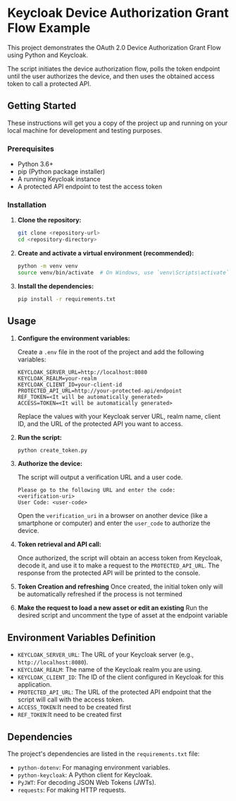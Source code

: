 
# Keycloak Device Authorization Grant Flow Example

This project demonstrates the OAuth 2.0 Device Authorization Grant Flow using Python and Keycloak. 

The script initiates the device authorization flow, polls the token endpoint until the user authorizes the device, and then uses the obtained access token to call a protected API.

## Getting Started

These instructions will get you a copy of the project up and running on your local machine for development and testing purposes.

### Prerequisites

- Python 3.6+
- pip (Python package installer)
- A running Keycloak instance
- A protected API endpoint to test the access token


### Installation

1.  **Clone the repository:**
    ```bash
    git clone <repository-url>
    cd <repository-directory>
    ```

2.  **Create and activate a virtual environment (recommended):**
    ```bash
    python -m venv venv
    source venv/bin/activate  # On Windows, use `venv\Scripts\activate`
    ```

3.  **Install the dependencies:**
    ```bash
    pip install -r requirements.txt
    ```

## Usage



1.  **Configure the environment variables:**

    Create a `.env` file in the root of the project and add the following variables:

    ```
    KEYCLOAK_SERVER_URL=http://localhost:8080
    KEYCLOAK_REALM=your-realm
    KEYCLOAK_CLIENT_ID=your-client-id
    PROTECTED_API_URL=http://your-protected-api/endpoint
    REF_TOKEN=<It will be automatically generated>
    ACCESS=TOKEN=<It will be automatically generated>
    ```

    Replace the values with your Keycloak server URL, realm name, client ID, and the URL of the protected API you want to access.


    
2.  **Run the script:**
    ```bash
    python create_token.py
    ```

3.  **Authorize the device:**

    The script will output a verification URL and a user code.

    ```
    Please go to the following URL and enter the code:
    <verification-uri>
    User Code: <user-code>
    ```

    Open the `verification_uri` in a browser on another device (like a smartphone or computer) and enter the `user_code` to authorize the device.

4.  **Token retrieval and API call:**

    Once authorized, the script will obtain an access token from Keycloak, decode it, and use it to make a request to the `PROTECTED_API_URL`. The response from the protected API will be printed to the console.

5. **Token Creation and refreshing**
    Once created, the initial token only will be automatically refreshed if the process is not termined

6. **Make the request to load a new asset or edit an existing**
    Run the desired script and uncomment the type of asset at the endpoint variable


## Environment Variables Definition

-   `KEYCLOAK_SERVER_URL`: The URL of your Keycloak server (e.g., `http://localhost:8080`).
-   `KEYCLOAK_REALM`: The name of the Keycloak realm you are using.
-   `KEYCLOAK_CLIENT_ID`: The ID of the client configured in Keycloak for this application.
-   `PROTECTED_API_URL`: The URL of the protected API endpoint that the script will call with the access token.
-   `ACCESS_TOKEN`:It need to be created first
-   `REF_TOKEN`:It need to be created first

## Dependencies

The project's dependencies are listed in the `requirements.txt` file:

-   `python-dotenv`: For managing environment variables.
-   `python-keycloak`: A Python client for Keycloak.
-   `PyJWT`: For decoding JSON Web Tokens (JWTs).
-   `requests`: For making HTTP requests.
